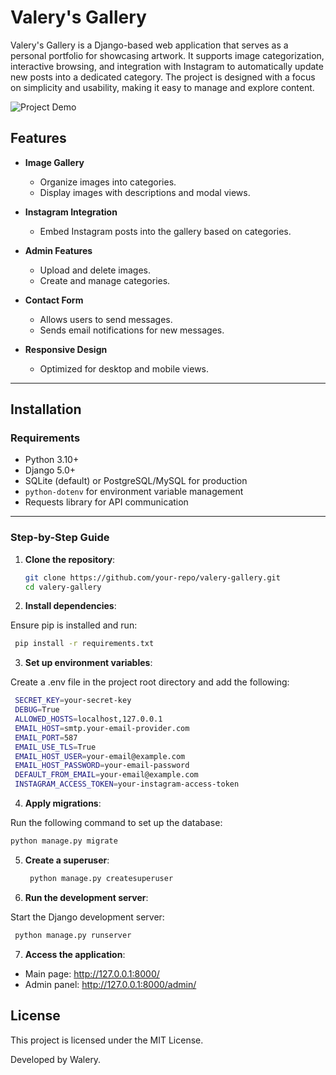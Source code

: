 # Valery's Gallery

Valery's Gallery is a Django-based web application that serves as a personal portfolio for showcasing artwork. It supports image categorization, interactive browsing, and integration with Instagram to automatically update new posts into a dedicated category. The project is designed with a focus on simplicity and usability, making it easy to manage and explore content.

![Project Demo](gallery/static/img/gallery-demo.gif)

## Features

- **Image Gallery**
  - Organize images into categories.
  - Display images with descriptions and modal views.
  
- **Instagram Integration**
  - Embed Instagram posts into the gallery based on categories.

- **Admin Features**
  - Upload and delete images.
  - Create and manage categories.

- **Contact Form**
  - Allows users to send messages.
  - Sends email notifications for new messages.

- **Responsive Design**
  - Optimized for desktop and mobile views.

---

## Installation

### Requirements

- Python 3.10+
- Django 5.0+
- SQLite (default) or PostgreSQL/MySQL for production
- `python-dotenv` for environment variable management
- Requests library for API communication

---

### Step-by-Step Guide

1. **Clone the repository**:

   ```bash
   git clone https://github.com/your-repo/valery-gallery.git
   cd valery-gallery
   ```
2. **Install dependencies**:

Ensure pip is installed and run:

   ```bash
    pip install -r requirements.txt
   ```

3. **Set up environment variables**:

Create a .env file in the project root directory and add the following:

   ```bash
    SECRET_KEY=your-secret-key
    DEBUG=True
    ALLOWED_HOSTS=localhost,127.0.0.1
    EMAIL_HOST=smtp.your-email-provider.com
    EMAIL_PORT=587
    EMAIL_USE_TLS=True
    EMAIL_HOST_USER=your-email@example.com
    EMAIL_HOST_PASSWORD=your-email-password
    DEFAULT_FROM_EMAIL=your-email@example.com
    INSTAGRAM_ACCESS_TOKEN=your-instagram-access-token
   ```

4. **Apply migrations**:

Run the following command to set up the database:

   ```bash
  python manage.py migrate
   ```

5. **Create a superuser**:

   ```bash
    python manage.py createsuperuser
   ```

6. **Run the development server**:

Start the Django development server:

   ```bash
    python manage.py runserver
   ```

7. **Access the application**:

- Main page: http://127.0.0.1:8000/
- Admin panel: http://127.0.0.1:8000/admin/

## License

This project is licensed under the MIT License.

Developed by Walery.